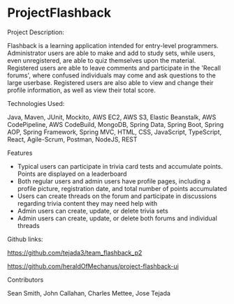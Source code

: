 # ProjectFlashback

Project Description:

Flashback is a learning application intended for entry-level programmers. Administrator users are able to make and add to study sets, while users, even unregistered, are able to quiz themselves upon the material. Registered users are able to leave comments and participate in the 'Recall forums', where confused individuals may come and ask questions to the large userbase. Registered users are also able to view and change their profile information, as well as view their total score.

Technologies Used:

Java, Maven, JUnit, Mockito, AWS EC2, AWS S3, Elastic Beanstalk, AWS CodePipeline, AWS CodeBuild, MongoDB, Spring Data, Spring Boot, Spring AOP, Spring Framework, Spring MVC, HTML, CSS, JavaScript, TypeScript, React, Agile-Scrum, Postman, NodeJS, REST

Features

- Typical users can participate in trivia card tests and accumulate points. Points are displayed on a leaderboard
- Both regular users and admin users have profile pages, including a profile picture, registration date, and total number of points accumulated
- Users can create threads on the forum and participate in discussions regarding trivia content they may need help with
- Admin users can create, update, or delete trivia sets
- Admin users can create, update, or delete both forums and individual threads

Github links:

https://github.com/tejada3/team_flashback_p2

https://github.com/heraldOfMechanus/project-flashback-ui

Contributors

Sean Smith, John Callahan, Charles Mettee, Jose Tejada
